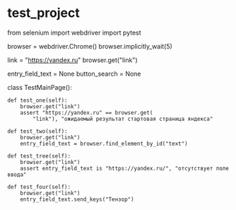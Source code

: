 # test_project

from selenium import webdriver
import pytest

browser = webdriver.Chrome()
browser.implicitly_wait(5)

link = "https://yandex.ru"
browser.get("link")

entry_field_text = None
button_search = None


class TestMainPage():

    def test_one(self):
        browser.get("link")
        assert "https://yandex.ru" == browser.get(
            "link"), "ожидаемый результат стартовая страница яндекса"

    def test_two(self):
        browser.get("link")
        entry_field_text = browser.find_element_by_id("text")

    def test_tree(self):
        browser.get("link")
        assert entry_field_text is "https://yandex.ru/", "отсутствует поле ввода"

    def test_four(self):
        browser.get("link")
        entry_field_text.send_keys("Тензор")
